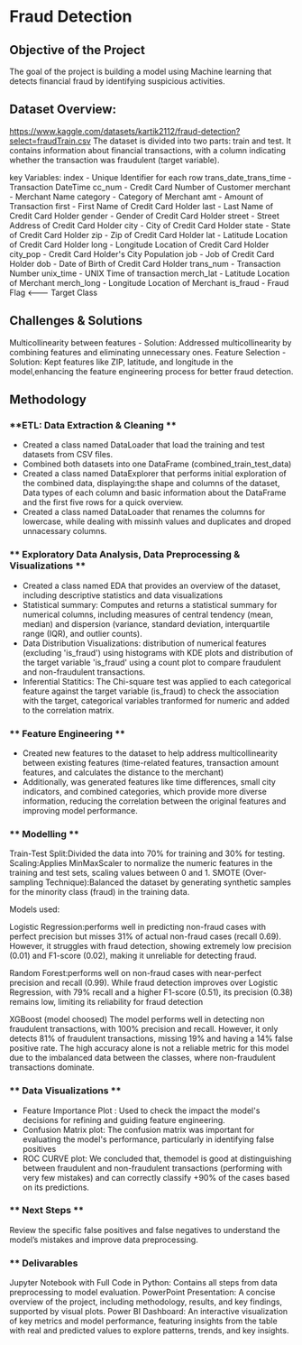 # Fraud Detection

## Objective of the Project
The goal of the project is building a model using Machine learning that detects financial fraud by identifying suspicious activities.

## Dataset Overview:
https://www.kaggle.com/datasets/kartik2112/fraud-detection?select=fraudTrain.csv
The dataset is divided into two parts: train and test. 
It contains information about financial transactions, with a column indicating whether the transaction was fraudulent (target variable).

key Variables:
index - Unique Identifier for each row
trans_date_trans_time - Transaction DateTime
cc_num - Credit Card Number of Customer
merchant - Merchant Name
category - Category of Merchant
amt - Amount of Transaction
first - First Name of Credit Card Holder
last - Last Name of Credit Card Holder
gender - Gender of Credit Card Holder
street - Street Address of Credit Card Holder
city - City of Credit Card Holder
state - State of Credit Card Holder
zip - Zip of Credit Card Holder
lat - Latitude Location of Credit Card Holder
long - Longitude Location of Credit Card Holder
city_pop - Credit Card Holder's City Population
job - Job of Credit Card Holder
dob - Date of Birth of Credit Card Holder
trans_num - Transaction Number
unix_time - UNIX Time of transaction
merch_lat - Latitude Location of Merchant
merch_long - Longitude Location of Merchant
is_fraud - Fraud Flag <--- Target Class

## Challenges & Solutions
Multicollinearity between features - Solution: Addressed multicollinearity by  combining features and eliminating unnecessary ones.
Feature Selection - Solution: Kept features like ZIP, latitude, and longitude in the model,enhancing the feature engineering process for better fraud detection.

## Methodology

### **ETL: Data Extraction & Cleaning **
- Created a class named DataLoader that load the training and test datasets from CSV files.
- Combined both datasets into one DataFrame (combined_train_test_data)
- Created a class named DataExplorer that performs initial exploration of the combined data, displaying:the shape and columns of the dataset, Data types of each column and basic information about the DataFrame and the first five rows for a quick overview.
- Created a class named DataLoader that renames the columns for lowercase, while dealing with missinh values and duplicates and droped unnacessary columns.

### ** Exploratory Data Analysis, Data Preprocessing & Visualizations **
- Created a class named EDA that provides an overview of the dataset, including descriptive statistics and data visualizations
- Statistical summary: Computes and returns a statistical summary for numerical columns, including measures of central tendency (mean, median) and dispersion (variance, standard deviation, interquartile range (IQR), and outlier counts).
- Data Distribution Visualizations: distribution of numerical features (excluding 'is_fraud') using histograms with KDE plots and  distribution of the target variable 'is_fraud' using a count plot to compare fraudulent and non-fraudulent transactions.
- Inferential Statitics: The Chi-square test was applied to each categorical feature against the target variable (is_fraud) to check the association with the target, categorical variables tranformed for numeric and added to the correlation matrix.


### ** Feature Engineering **
- Created new features to the dataset to help address multicollinearity between existing features (time-related features, transaction amount features, and calculates the distance to the merchant)
- Additionally, was generated features like time differences, small city indicators, and combined categories, which provide more diverse information, reducing the correlation between the original features and improving model performance.

### ** Modelling  **
Train-Test Split:Divided the data into 70% for training and 30% for testing.
Scaling:Applies MinMaxScaler to normalize the numeric features in the training and test sets, scaling values between 0 and 1.
SMOTE (Over-sampling Technique):Balanced the dataset by generating synthetic samples for the minority class (fraud) in the training data.

Models used:

Logistic Regression:performs well in predicting non-fraud cases with perfect precision but misses 31% of actual non-fraud cases (recall 0.69). However, it struggles with fraud detection, showing extremely low precision (0.01) and F1-score (0.02), making it unreliable for detecting fraud.

Random Forest:performs  well on non-fraud cases with near-perfect precision and recall (0.99). While fraud detection improves over Logistic Regression, with 79% recall and a higher F1-score (0.51), its precision (0.38) remains low, limiting its reliability for fraud detection

XGBoost (model choosed)
The model performs well in detecting non fraudulent transactions, with 100% precision and recall. 
However, it only detects 81% of fraudulent transactions, missing 19% and having a 14% false positive rate. 
The high accuracy alone is not a reliable metric for this model due to the imbalanced data between the classes, where non-fraudulent transactions dominate.


### ** Data Visualizations **
- Feature Importance Plot : Used to check the impact the model's decisions for refining and guiding feature engineering.
- Confusion Matrix plot: The confusion matrix was important for evaluating the model's performance, particularly in identifying false positives
- ROC CURVE plot: We concluded that, themodel is good at distinguishing between fraudulent and non-fraudulent transactions (performing with very few mistakes) and can correctly classify +90% of the cases based on its predictions.

### ** Next Steps **
Review the specific false positives and false negatives to understand the model’s mistakes and improve data preprocessing.

### ** Delivarables
Jupyter Notebook with Full Code in Python: Contains all steps from data preprocessing to model evaluation.
PowerPoint Presentation: A concise overview of the project, including methodology, results, and key findings, supported by visual plots.
Power BI Dashboard: An interactive visualization of key metrics and model performance, featuring insights from the table with real and predicted values to explore patterns, trends, and key insights.